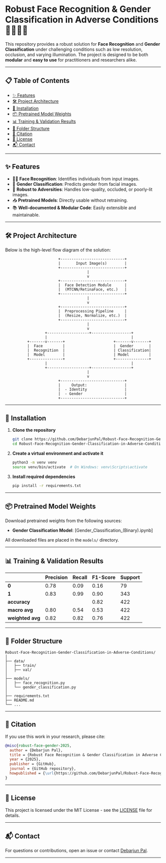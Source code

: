 # Robust Face Recognition & Gender Classification in Adverse Conditions 🧑‍💻🕵️‍♂️

This repository provides a robust solution for **Face Recognition** and **Gender Classification** under challenging conditions such as low resolution, occlusion, and varying illumination. The project is designed to be both **modular** and **easy to use** for practitioners and researchers alike.

---

## 📋 Table of Contents

- [✨ Features](#-features)
- [🛠️ Project Architecture](#-project-architecture)
- [🚀 Installation](#-installation)
- [📦 Pretrained Model Weights](#-pretrained-model-weights)
- [📊 Training & Validation Results](#-training--validation-results)
- [📁 Folder Structure](#-folder-structure)
- [📖 Citation](#-citation)
- [📝 License](#-license)
- [📬 Contact](#-contact)

---

## ✨ Features

- 🧑‍🦰 **Face Recognition**: Identifies individuals from input images.
- 🚻 **Gender Classification**: Predicts gender from facial images.
- 🦾 **Robust to Adversities**: Handles low-quality, occluded, or poorly-lit images.
- 📥 **Pretrained Models**: Directly usable without retraining.
- 📚 **Well-documented & Modular Code**: Easily extensible and maintainable.

---

## 🛠️ Project Architecture

Below is the high-level flow diagram of the solution:

```
                        +-----------------------------+
                        |       Input Image(s)        |
                        +-----------------------------+
                                     |
                                     v
                        +-----------------------------+
                        |  Face Detection Module      |
                        |  (MTCNN/RetinaFace, etc.)   |
                        +-----------------------------+
                                     |
                                     v
                        +-----------------------------+
                        |  Preprocessing Pipeline     |
                        |  (Resize, Normalize, etc.)  |
                        +-----------------------------+
                                     |
                                     v
                  +-------------------+------------------+
                  |                                      |
          +-------v-------+                      +-------v-------+
          |  Face         |                      |  Gender       |
          |  Recognition  |                      | Classification|
          |  Model        |                      | Model         |
          +---------------+                      +---------------+
                  |                                      |
                  +-------------------+------------------+
                                     |
                                     v
                        +-----------------------------+
                        |     Output:                 |
                        |  - Identity                 |
                        |  - Gender                   |
                        +-----------------------------+
```

---

## 🚀 Installation

1. **Clone the repository**

   ```bash
   git clone https://github.com/DebarjunPal/Robust-Face-Recognition-Gender-Classification-in-Adverse-Conditions.git
   cd Robust-Face-Recognition-Gender-Classification-in-Adverse-Conditions
   ```

2. **Create a virtual environment and activate it**

   ```bash
   python3 -m venv venv
   source venv/bin/activate  # On Windows: venv\Scripts\activate
   ```

3. **Install required dependencies**

   ```bash
   pip install -r requirements.txt
   ```

---

## 📦 Pretrained Model Weights

Download pretrained weights from the following sources:

- **Gender Classification Model**: [Gender_Classification_(Binary).ipynb]

All downloaded files are placed in the `models/` directory.

---

## 📊 Training & Validation Results

|           | Precision | Recall | F1-Score | Support |
|-----------|-----------|--------|----------|---------|
| **0**     |   0.78    |  0.09  |   0.16   |   79    |
| **1**     |   0.83    |  0.99  |   0.90   |  343    |
| **accuracy**   |       |        |   0.82   |  422    |
| **macro avg**  | 0.80  |  0.54  |   0.53   |  422    |
| **weighted avg** | 0.82 | 0.82  |   0.76   |  422    |

---

## 📁 Folder Structure

```
Robust-Face-Recognition-Gender-Classification-in-Adverse-Conditions/
│
├── data/
│   ├── train/
│   ├── val/
│
├── models/
│   ├── face_recognition.py
│   └── gender_classification.py
│
├── requirements.txt
├── README.md
└── ...
```

---

## 📖 Citation

If you use this work in your research, please cite:

```bibtex
@misc{robust-face-gender-2025,
  author = {Debarjun Pal},
  title = {Robust Face Recognition & Gender Classification in Adverse Conditions},
  year = {2025},
  publisher = {GitHub},
  journal = {GitHub repository},
  howpublished = {\url{https://github.com/DebarjunPal/Robust-Face-Recognition-Gender-Classification-in-Adverse-Conditions}}
}
```

---

## 📝 License

This project is licensed under the MIT License - see the [LICENSE](LICENSE) file for details.

---

## 📬 Contact

For questions or contributions, open an issue or contact [Debarjun Pal](https://github.com/DebarjunPal).

---
